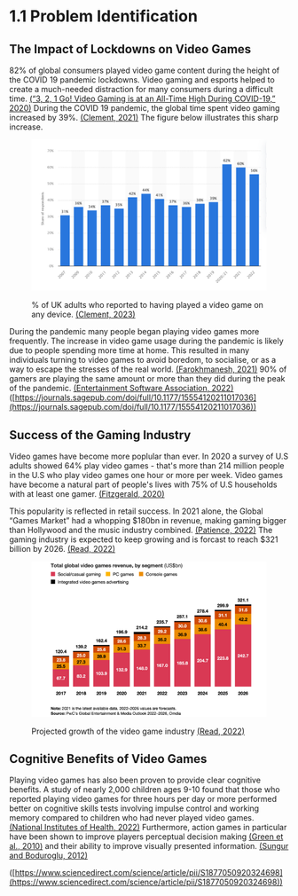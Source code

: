 # 1.1 Problem Identification

## The Impact of Lockdowns on Video Games

82% of global consumers played video game content during the height of the COVID 19 pandemic lockdowns. Video gaming and esports helped to create a much-needed distraction for many consumers during a difficult time. [(“3, 2, 1 Go! Video Gaming is at an All-Time High During COVID-19,” 2020)](../reference-list.md#problem-identification) During the COVID 19 pandemic, the global time spent video gaming increased by 39%. [(Clement, 2021)](../reference-list.md#problem-identification) The figure below illustrates this sharp increase.

<figure><img src="../.gitbook/assets/gamingpenetrationintheuk.png" alt=""><figcaption><p>% of UK adults who reported to having played a video game on any device. <a href="../reference-list.md#problem-identification">(Clement, 2023)</a></p></figcaption></figure>

During the pandemic many people began playing video games more frequently. The increase in video game usage during the pandemic is likely due to people spending more time at home. This resulted in many individuals turning to video games to avoid boredom, to socialise, or as a way to escape the stresses of the real world. [(Farokhmanesh, 2021)](../reference-list.md#problem-identification) 90% of gamers are playing the same amount or more than they did during the peak of the pandemic. [(Entertainment Software Association, 2022)](../reference-list.md#problem-identification) ([https://journals.sagepub.com/doi/full/10.1177/15554120211017036](https://journals.sagepub.com/doi/full/10.1177/15554120211017036))

## Success of the Gaming Industry

Video games have become more poplular than ever. In 2020 a survey of U.S adults showed 64% play video games - that's more than 214 million people in the U.S who play video games one hour or more per week. Video games have become a natural part of people's lives with 75% of U.S households with at least one gamer.  [(Fitzgerald, 2020)](../reference-list.md#problem-identification)

This popularity is reflected in retail success. In 2021 alone, the Global “Games Market” had a whopping $180bn in revenue, making gaming bigger than Hollywood and the music industry combined. [(Patience, 2022)](../reference-list.md#problem-identification) The gaming industry is expected to keep growing and is forcast to reach $321 billion by 2026. [(Read, 2022)](../reference-list.md#problem-identification)

<figure><img src="../.gitbook/assets/eNuMKxy3s83mWchCzmjrBP-MSqzrj5Uhr7r5ioZjbm0.png" alt=""><figcaption><p>Projected growth of the video game industry <a href="../reference-list.md#problem-identification">(Read, 2022)</a></p></figcaption></figure>

## Cognitive Benefits of Video Games

Playing video games has also been proven to provide clear cognitive benefits. A study of nearly 2,000 children ages 9-10 found that those who reported playing video games for three hours per day or more performed better on cognitive skills tests involving impulse control and working memory compared to children who had never played video games. [(National Institutes of Health, 2022)](../reference-list.md#problem-identification) Furthermore, action games in particular have been shown to improve players perceptual decision making [(Green et al., 2010)](../reference-list.md#problem-identification) and their ability to improve visually presented information. [(Sungur and Boduroglu, 2012) ](../reference-list.md#problem-identification)

([https://www.sciencedirect.com/science/article/pii/S1877050920324698](https://www.sciencedirect.com/science/article/pii/S1877050920324698))
